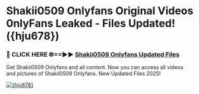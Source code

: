 # Shakii0509 Onlyfans Original Videos 0nlyFans Leaked - Files Updated! ({hju678})

<h3>🔴 CLICK HERE 🌐==►► <a href="https://tinyurl.com/ms9xzufz" rel="nofollow">Shakii0509 Onlyfans Updated Files</a></h3>

Get Shakii0509 Onlyfans and all content. Now you can access all videos and pictures of Shakii0509 Onlyfans. New Updated Files 2025!

[![{hju678}](https://i.imgur.com/PQ7UWWw.gif)](https://tinyurl.com/ms9xzufz)